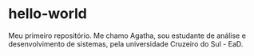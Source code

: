 # hello-world
Meu primeiro repositório.
Me chamo Agatha, sou estudante de análise e  desenvolvimento de sistemas, pela universidade Cruzeiro do Sul - EaD.
